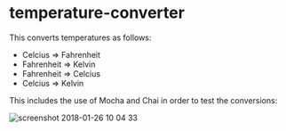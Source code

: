 # temperature-converter

This converts temperatures as follows:
  * Celcius => Fahrenheit
  * Fahrenheit => Kelvin
  * Fahrenheit => Celcius
  * Celcius => Kelvin

This includes the use of Mocha and Chai in order to test the conversions:

![screenshot 2018-01-26 10 04 33](https://user-images.githubusercontent.com/1542358/35445681-5fd0e3c0-0280-11e8-8434-b4b2b1f0716b.png)
